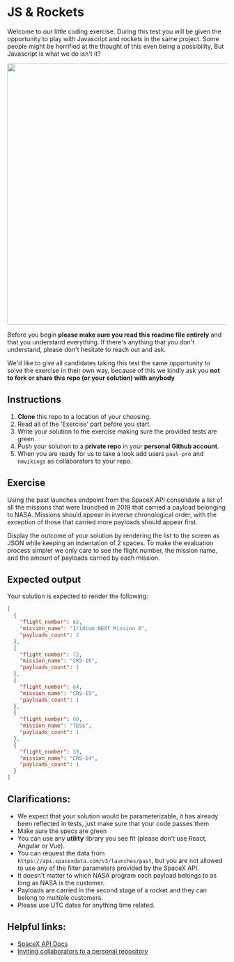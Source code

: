# JS & Rockets

Welcome to our little coding exercise. During this test you will be given the opportunity to play with Javascript and rockets in the same project. Some people might be horrified at the thought of this even being a possibility, But Javascript is what we do isn't it?

<img align="center" src="https://i.imgur.com/ekyJNd9.jpg" width="600">

Before you begin **please make sure you read this readme file entirely** and that you understand everything. If there's anything that you don't understand, please don't hesitate to reach out and ask.

We'd like to give all candidates taking this test the same opportunity to solve the exercise in their own way, because of this we kindly ask you **not to fork or share this repo (or your solution) with anybody**


## Instructions

1. **Clone** this repo to a location of your choosing.
2. Read all of the 'Exercise' part before you start.
3. Write your solution to the exercise making sure the provided tests are green.
4. Push your solution to a **private repo** in your **personal Github account**.
5. When you are ready for us to take a look add users `paul-pro` and `nmvikings` as collaborators to your repo.


## Exercise

Using the past launches endpoint from the SpaceX API consolidate a list of all the missions that were launched in 2018 that carried a payload belonging to NASA. Missions should appear in inverse chronological order, with the exception of those that carried more payloads should appear first.

Display the outcome of your solution by rendering the list to the screen as JSON while keeping an indentation of 2 spaces. To make the evaluation process simpler we only care to see the flight number, the mission name, and the amount of payloads carried by each mission.


## Expected output

Your solution is expected to render the following:

```json
[
  {
    "flight_number": 62,
    "mission_name": "Iridium NEXT Mission 6",
    "payloads_count": 2
  },
  {
    "flight_number": 72,
    "mission_name": "CRS-16",
    "payloads_count": 1
  },
  {
    "flight_number": 64,
    "mission_name": "CRS-15",
    "payloads_count": 1
  },
  {
    "flight_number": 60,
    "mission_name": "TESS",
    "payloads_count": 1
  },
  {
    "flight_number": 59,
    "mission_name": "CRS-14",
    "payloads_count": 1
  }
]
```


## Clarifications:

- We expect that your solution would be parameterizable, it has already been reflected in tests, just make sure that your code passes them
- Make sure the specs are green
- You can use any **utility** library you see fit (please don't use React, Angular or Vue).
- You can request the data from `https://api.spacexdata.com/v3/launches/past`, but you are not allowed to use any of the filter parameters provided by the SpaceX API.
- It doesn't matter to which NASA program each payload belongs to as long as NASA is the customer.
- Payloads are carried in the second stage of a rocket and they can belong to multiple customers.
- Please use UTC dates for anything time related.


## Helpful links:

- [SpaceX API Docs][spacex-api]
- [Inviting collaborators to a personal repository][github-collaborators]


[spacex-api]: https://docs.spacexdata.com/?version=latest#fce450d6-e064-499a-b88d-34cc22991bcc
[github-collaborators]: https://help.github.com/en/articles/inviting-collaborators-to-a-personal-repository
